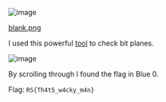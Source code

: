 ![image](https://user-images.githubusercontent.com/63996033/230643981-8cad4291-b19f-490f-89f7-33bf461c4b6f.png)

[blank.png]()

I used this powerful [tool](https://stegonline.georgeom.net/image) to check bit planes.

![image](https://user-images.githubusercontent.com/63996033/230644184-90fca87f-c0ca-43a5-a510-4c95b0b09d0f.png)

By scrolling through I found the flag in Blue 0.

Flag: `RS{Th4t5_w4cky_m4n}`
